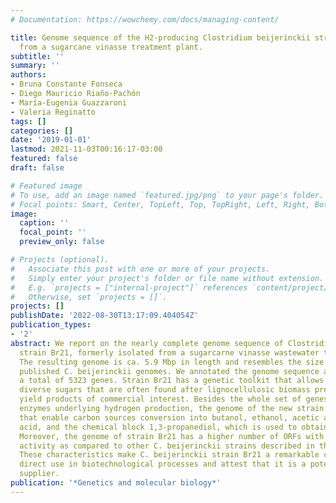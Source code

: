 ```yaml
---
# Documentation: https://wowchemy.com/docs/managing-content/

title: Genome sequence of the H2-producing Clostridium beijerinckii strain Br21 isolated
  from a sugarcane vinasse treatment plant.
subtitle: ''
summary: ''
authors:
- Bruna Constante Fonseca
- Diego Mauricio Riaño-Pachón
- María-Eugenia Guazzaroni
- Valeria Reginatto
tags: []
categories: []
date: '2019-01-01'
lastmod: 2021-11-03T00:16:17-03:00
featured: false
draft: false

# Featured image
# To use, add an image named `featured.jpg/png` to your page's folder.
# Focal points: Smart, Center, TopLeft, Top, TopRight, Left, Right, BottomLeft, Bottom, BottomRight.
image:
  caption: ''
  focal_point: ''
  preview_only: false

# Projects (optional).
#   Associate this post with one or more of your projects.
#   Simply enter your project's folder or file name without extension.
#   E.g. `projects = ["internal-project"]` references `content/project/deep-learning/index.md`.
#   Otherwise, set `projects = []`.
projects: []
publishDate: '2022-08-30T13:17:09.404054Z'
publication_types:
- '2'
abstract: We report on the nearly complete genome sequence of Clostridium beijerinckii
  strain Br21, formerly isolated from a sugarcarne vinasse wastewater treatment plant.
  The resulting genome is ca. 5.9 Mbp in length and resembles the size of previously
  published C. beijerinckii genomes. We annotated the genome sequence and predicted
  a total of 5323 genes. Strain Br21 has a genetic toolkit that allows it to exploit
  diverse sugars that are often found after lignocellulosic biomass pretreatment to
  yield products of commercial interest. Besides the whole set of genes encoding for
  enzymes underlying hydrogen production, the genome of the new strain includes genes
  that enable carbon sources conversion into butanol, ethanol, acetic acid, butyric
  acid, and the chemical block 1,3-propanediol, which is used to obtain polymers.
  Moreover, the genome of strain Br21 has a higher number of ORFs with predicted beta-glucosidase
  activity as compared to other C. beijerinckii strains described in the KEGG database.
  These characteristics make C. beijerinckii strain Br21 a remarkable candidate for
  direct use in biotechnological processes and attest that it is a potential biocatalyst
  supplier.
publication: '*Genetics and molecular biology*'
---
```

